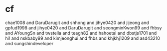 # cf
chae1008 and DaruDarugit and shhong and jihye0420 and jijeong and gpfud1998 and jihye0420 and DaruDarugit and seongminKwon99 and fhbsy and AYoungSn and twstella and teagh82 and hahoetal and dbstjs1701 and hi! and nskbaby99 and kimjeonghui and fhbs and khjkhj1209 and asd43210 and sungshindeveloper

